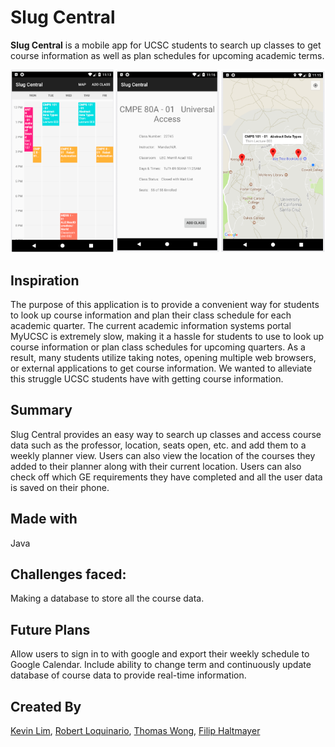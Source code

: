 # Slug Central
**Slug Central** is a mobile app for UCSC students to search up classes to get course information as well as plan schedules for upcoming academic terms.

![](images/screen-shot.png)

## Inspiration
The purpose of this application is to provide a convenient way for students to look up course information and plan their class schedule for each academic quarter. The current academic information systems portal MyUCSC is extremely slow, making it a hassle for students to use to look up course information or plan class schedules for upcoming quarters. As a result, many students utilize taking notes, opening multiple web browsers, or external applications to get course information. We wanted to alleviate this struggle UCSC students have with getting course information.

## Summary
Slug Central provides an easy way to search up classes and access course data such as the professor, location, seats open, etc. and add them to a weekly planner view. Users can also view the location of the courses they added to their planner along with their current location. Users can also check off which GE requirements they have completed and all the user data is saved on their phone.

## Made with
Java

## Challenges faced:
Making a database to store all the course data.

## Future Plans
Allow users to sign in to with google and export their weekly schedule to Google Calendar. Include ability to change term and continuously update database of course data to provide real-time information.

## Created By
[Kevin Lim](https://github.com/klimbin), [Robert Loquinario](https://github.com/lokinario), [Thomas Wong](https://github.com/twong40), [Filip Haltmayer](https://github.com/fhaltmayer)

